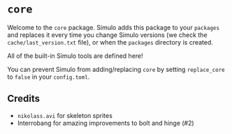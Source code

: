 # `core`

Welcome to the `core` package. Simulo adds this package to your `packages` and replaces it every time you change Simulo versions (we check the `cache/last_version.txt` file), or when the `packages` directory is created.

All of the built-in Simulo tools are defined here!

You can prevent Simulo from adding/replacing `core` by setting `replace_core` to `false` in your `config.toml`.

## Credits

- `nikolass.avi` for skeleton sprites
- Interrobang for amazing improvements to bolt and hinge (#2)
